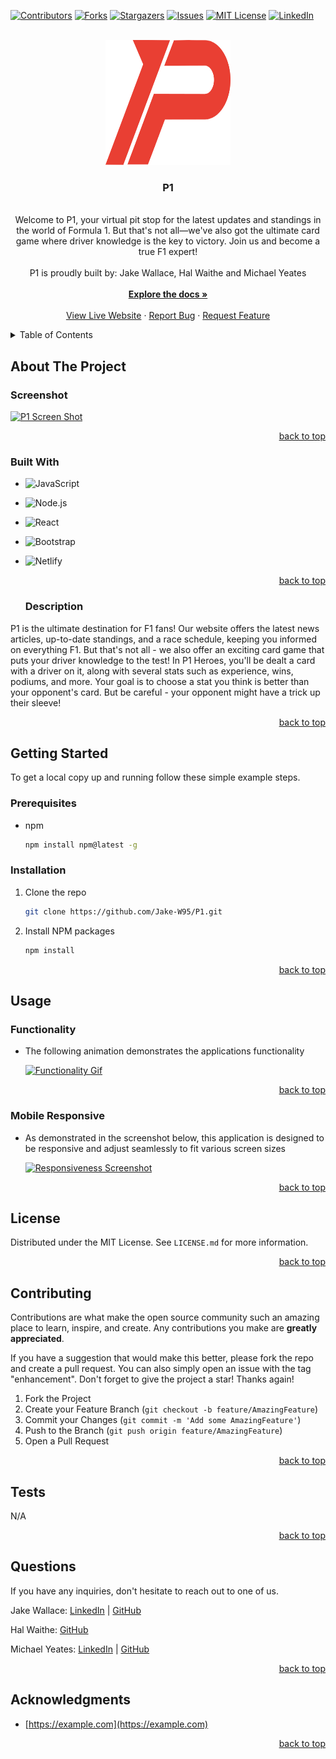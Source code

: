 <a name="readme-top"></a>

  <!-- PROJECT SHIELDS -->

[![Contributors][contributors-shield]][contributors-url]
[![Forks][forks-shield]][forks-url]
[![Stargazers][stars-shield]][stars-url]
[![Issues][issues-shield]][issues-url]
[![MIT License][license-shield]][license-url]
[![LinkedIn][linkedin-shield]][linkedin-url]

  <!-- PROJECT LOGO -->

  <br />
  <div align="center">
    <a href="https://github.com/Jake-W95/P1">
      <img src="./public/images/logo.svg" alt="Logo" width="200" height="200">
    </a>
    <h3 align="center">P1</h3>
    <p align="center">
    <br/>
Welcome to P1, your virtual pit stop for the latest updates and standings in the world of Formula 1. But that's not all—we've also got the ultimate card game where driver knowledge is the key to victory. Join us and become a true F1 expert!   <br/>
      <br/>
      P1 is proudly built by: Jake Wallace, Hal Waithe and Michael Yeates
      <br/>
      <br/>
      <a href="https://github.com/Jake-W95/P1"><strong>Explore the docs »</strong></a>
      <br/>
      <br/>
      <a href="https://Jake-W95.github.io/P1/">View Live Website</a>
      ·
      <a href="https://github.com/Jake-W95/P1/issues">Report Bug</a>
      ·
      <a href="https://github.com/Jake-W95/P1/issues">Request Feature</a>
    </p>
  </div>
  
  <!-- TABLE OF CONTENTS -->

  <details>
    <summary>Table of Contents</summary>
    <ol>
      <li>
        <a href="#about-the-project">About The Project</a>
        <ul>
          <li><a href="#screenshot">Screenshot</a></li>
          <li><a href="#built-with">Built With</a></li>
          <li><a href="#description">Description</a></li>
        </ul>
      </li>
      <li>
          <a href="#getting-started">Getting Started</a>
        <ul>
          <li><a href="#prerequisites">Prerequisites</a></li>
          <li><a href="#installation">Installation</a></li>
        </ul>
      </li>
      <li>
          <a href="#usage">Usage</a>
        <ul>
          <li><a href="#functionality">Functionality</a></li>
          <li><a href="#mobile-responsive">Mobile Responsive</a></li>
        </ul>
      </li>
      <li><a href="#license">License</a></li>
      <li><a href="#contributing">Contributing</a></li>
      <li><a href="#tests">Tests</a></li>
      <li><a href="#questions">Questions</a></li>
      <li><a href="#acknowledgments">Acknowledgments</a></li>
    </ol>
  </details>
  
  <!-- ABOUT THE PROJECT -->
  
  ## About The Project
  
  ### Screenshot
  
  [![P1 Screen Shot][product-screenshot]](https://Jake-W95.github.io/P1/)
  
  <p align="right"><a href="#readme-top">back to top</a></p>
  
  ### Built With
  
- ![JavaScript](https://img.shields.io/badge/JavaScript-20232A?style=for-the-badge&logo=JavaScript&logoColor=FCDD32)

- ![Node.js](https://img.shields.io/badge/Node.js-376e05?style=for-the-badge&logo=Node.js&logoColor=white)

- ![React](https://img.shields.io/badge/React-20232A?style=for-the-badge&logo=React&logoColor=61DAFB)

- ![Bootstrap](https://img.shields.io/badge/Bootstrap-563D7C?style=for-the-badge&logo=Bootstrap&logoColor=white)

- ![Netlify](https://img.shields.io/badge/Netlify-00C7B7?style=for-the-badge&logo=Netlify&logoColor=white)

  <p align="right"><a href="#readme-top">back to top</a></p>

  ### Description

P1 is the ultimate destination for F1 fans! Our website offers the latest news articles, up-to-date standings, and a race schedule, keeping you informed on everything F1. But that's not all - we also offer an exciting card game that puts your driver knowledge to the test! In P1 Heroes, you'll be dealt a card with a driver on it, along with several stats such as experience, wins, podiums, and more. Your goal is to choose a stat you think is better than your opponent's card. But be careful - your opponent might have a trick up their sleeve!

  <p align="right"><a href="#readme-top">back to top</a></p>

<!-- GETTING STARTED -->

## Getting Started

To get a local copy up and running follow these simple example steps.

### Prerequisites

- npm
  ```sh
  npm install npm@latest -g
  ```

### Installation

1. Clone the repo
   ```sh
   git clone https://github.com/Jake-W95/P1.git
   ```
2. Install NPM packages
   ```sh
   npm install
   ```

  <p align="right"><a href="#readme-top">back to top</a></p>
  
  <!-- USAGE EXAMPLES -->
  
  ## Usage
  
  ### Functionality
  
  - The following animation demonstrates the applications functionality
  
    [![Functionality Gif][functionality-gif]](https://Jake-W95.github.io/P1/)

  <p align="right"><a href="#readme-top">back to top</a></p>
  
  ### Mobile Responsive
  
  - As demonstrated in the screenshot below, this application is designed to be responsive and adjust seamlessly to fit various screen sizes
  
    [![Responsiveness Screenshot][responsive-screenshot]](https://Jake-W95.github.io/P1/)
  
  <p align="right"><a href="#readme-top">back to top</a></p>

  <!-- LICENSE -->

## License

Distributed under the MIT License. See `LICENSE.md` for more information.

  <p align="right"><a href="#readme-top">back to top</a></p>
  
  <!-- CONTRIBUTING -->
  
  ## Contributing
  
  Contributions are what make the open source community such an amazing place to learn, inspire, and create. Any contributions you make are **greatly appreciated**.
  
  If you have a suggestion that would make this better, please fork the repo and create a pull request. You can also simply open an issue with the tag "enhancement".
  Don't forget to give the project a star! Thanks again!
  
  1. Fork the Project
  2. Create your Feature Branch (`git checkout -b feature/AmazingFeature`)
  3. Commit your Changes (`git commit -m 'Add some AmazingFeature'`)
  4. Push to the Branch (`git push origin feature/AmazingFeature`)
  5. Open a Pull Request
  
  <p align="right"><a href="#readme-top">back to top</a></p>

  <!-- TESTS -->

## Tests

N/A

  <p align="right"><a href="#readme-top">back to top</a></p>
  
  <!-- QUESTIONS -->
  
  ## Questions

If you have any inquiries, don't hesitate to reach out to one of us.

Jake Wallace: <a href="https://www.linkedin.com/in/jw-fed/">LinkedIn</a> | <a href="https://github.com/Jake-W95/">GitHub</a>

Hal Waithe: <a href="https://github.com/norrinRadd8/">GitHub</a>

Michael Yeates: <a href="https://www.linkedin.com/in/mdyeates/">LinkedIn</a> | <a href="https://github.com/mdyeates/">GitHub</a>

  <p align="right"><a href="#readme-top">back to top</a></p>
  
  <!-- ACKNOWLEDGMENTS -->
  
  ## Acknowledgments

- [https://example.com](https://example.com)

  <p align="right"><a href="#readme-top">back to top</a></p>

  <!-- MARKDOWN LINKS & IMAGES -->

[contributors-shield]: https://img.shields.io/github/contributors/Jake-W95/P1.svg?style=for-the-badge
[contributors-url]: https://github.com/Jake-W95/P1/graphs/contributors
[forks-shield]: https://img.shields.io/github/forks/Jake-W95/P1.svg?style=for-the-badge
[forks-url]: https://github.com/Jake-W95/P1/network/members
[stars-shield]: https://img.shields.io/github/stars/Jake-W95/P1.svg?style=for-the-badge
[stars-url]: https://github.com/Jake-W95/P1/stargazers
[issues-shield]: https://img.shields.io/github/issues/Jake-W95/P1.svg?style=for-the-badge
[issues-url]: https://github.com/Jake-W95/P1/issues
[license-shield]: https://img.shields.io/github/license/Jake-W95/P1.svg?style=for-the-badge
[license-url]: https://github.com/Jake-W95/P1/blob/main/LICENSE
[linkedin-shield]: https://img.shields.io/badge/-LinkedIn-black.svg?style=for-the-badge&logo=linkedin&colorB=555
[linkedin-url]: https://linkedin.com/in/mdyeates

  <!-- UPDATE PLACEHOLDER IMAGES HERE -->

[product-screenshot]: https://placehold.co/600x400?text=Placeholder
[functionality-gif]: https://placehold.co/600x400?text=Placeholder
[responsive-screenshot]: https://placehold.co/600x400?text=Placeholder
